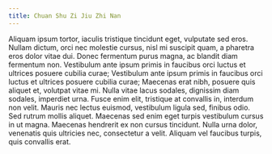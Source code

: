 ```yaml
---
title: Chuan Shu Zi Jiu Zhi Nan
---
```


Aliquam ipsum tortor, iaculis tristique tincidunt eget, vulputate sed eros. Nullam dictum, orci nec molestie cursus, nisl mi suscipit quam, a pharetra eros dolor vitae dui. Donec fermentum purus magna, ac blandit diam fermentum non. Vestibulum ante ipsum primis in faucibus orci luctus et ultrices posuere cubilia curae; Vestibulum ante ipsum primis in faucibus orci luctus et ultrices posuere cubilia curae; Maecenas erat nibh, posuere quis aliquet et, volutpat vitae mi. Nulla vitae lacus sodales, dignissim diam sodales, imperdiet urna. Fusce enim elit, tristique at convallis in, interdum non velit. Mauris nec lectus euismod, vestibulum ligula sed, finibus odio. Sed rutrum mollis aliquet. Maecenas sed enim eget turpis vestibulum cursus in ut magna. Maecenas hendrerit ex non cursus tincidunt. Nulla urna dolor, venenatis quis ultricies nec, consectetur a velit. Aliquam vel faucibus turpis, quis convallis erat.